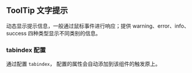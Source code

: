 <div class="demo-header">
<p class="overviewicon">
  <span class="wapi-tips-tip"/>
</p>

## ToolTip 文字提示

<nova-uxlink widget-name="Tip"></nova-uxlink>

动态显示提示信息，一般通过鼠标事件进行响应；提供 warning、error、info、success 四种类型显示不同类别的信息。
</div>

### tabindex 配置

通过配置 `tabindex`， 配置的属性会自动添加到该组件的触发原上。

<nova-demo-view link="tooltip/tabindex"></nova-demo-view>

<br>
